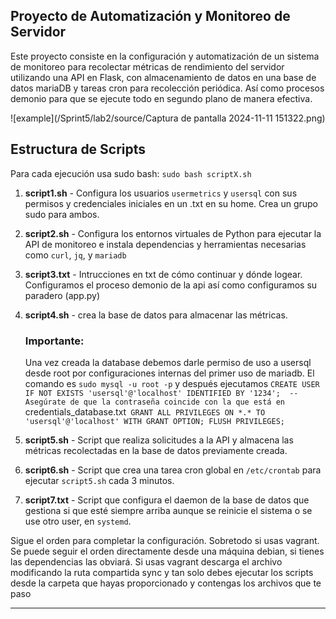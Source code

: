 ## Proyecto de Automatización y Monitoreo de Servidor

Este proyecto consiste en la configuración y automatización de un sistema de monitoreo para recolectar métricas de rendimiento del servidor utilizando una API en Flask, con almacenamiento de datos en una base de datos mariaDB y tareas cron para recolección periódica. Así como procesos demonio para que se ejecute todo en segundo plano de manera efectiva.

![example](/Sprint5/lab2/source/Captura de pantalla 2024-11-11 151322.png)

## Estructura de Scripts

Para cada ejecución usa sudo bash: `sudo bash scriptX.sh`
 
1. **script1.sh** - Configura los usuarios `usermetrics` y `usersql` con sus permisos y credenciales iniciales en un .txt en su home. Crea un grupo sudo para ambos.
2. **script2.sh** - Configura los entornos virtuales de Python para ejecutar la API de monitoreo e instala dependencias y herramientas necesarias como `curl`, `jq`, y `mariadb`
3. **script3.txt** - Intrucciones en txt de cómo continuar y dónde logear. Configuramos el proceso demonio de la api así como configuramos su paradero (app.py)
4. **script4.sh** - crea la base de datos para almacenar las métricas.

    ### **Importante**:
   Una vez creada la database debemos darle permiso de uso a usersql desde root por configuraciones internas del primer uso de mariadb. El comando es `sudo mysql -u root -p` y después ejecutamos `CREATE USER IF NOT EXISTS 'usersql'@'localhost' IDENTIFIED BY '1234';  -- Asegúrate de que la contraseña coincide con la que está en `credentials_database.txt`
GRANT ALL PRIVILEGES ON *.* TO 'usersql'@'localhost' WITH GRANT OPTION;
FLUSH PRIVILEGES;`
 
5. **script5.sh** - Script que realiza solicitudes a la API y almacena las métricas recolectadas en la base de datos previamente creada.
6. **script6.sh** - Script que crea una tarea cron global en `/etc/crontab` para ejecutar `script5.sh` cada 3 minutos.
7. **script7.txt** - Script que configura el daemon de la base de datos que gestiona si que esté siempre arriba aunque se reinicie el sistema o se use otro user, en `systemd`.


Sigue el orden para completar la configuración. Sobretodo si usas vagrant. Se puede seguir el orden directamente desde una máquina debian, si tienes las dependencias las obviará. Si usas vagrant descarga el archivo modificando la ruta compartida sync y tan solo debes ejecutar los scripts desde la carpeta que hayas proporcionado y contengas los archivos que te paso


---

